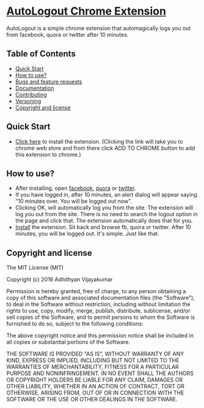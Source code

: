 # [AutoLogout Chrome Extension](https://tr.im/autologout)

AutoLogout is a simple chrome extension that automagically logs you out from facebook, quora or twitter after 10 minutes.

## Table of Contents

* [Quick Start](#quick-start)
* [How to use?](#how-to-use?)
* [Bugs and feature requests](#bugs-and-feature-requests)
* [Documentation](#documentation)
* [Contributing](#contributing)
* [Versoning](#versoning)
* [Copyright and license](#copyright-and-license)

## Quick Start

* [Click here](https://tr.im/autologout) to install the extension. (Clicking the link will take you to chrome web store and from there click ADD TO CHROME button to add this extension to chrome.)

## How to use?

* After installing, open [facebook](https://www.facebook.com), [quora](https://www.quora.com) or [twitter](https://twitter.com). 
* If you have logged in, after 10 minutes, an alert dialog will appear saying "10 minutes over. You will be logged out now". 
* Clicking OK, will automatically log you from the site. The extension will log you out from the site. There is no need to search the logout option in the page and click that. The extension automatically does that for you.
* [Install](https://tr.im/autologout) the extension. Sit back and browse fb, quora or twitter. After 10 minutes, you will be logged out. It's simple. Just like that.

## Copyright and license

The MIT License (MIT)

Copyright (c) 2016 Adhithyan Vijayakumar

Permission is hereby granted, free of charge, to any person obtaining a copy
of this software and associated documentation files (the "Software"), to deal
in the Software without restriction, including without limitation the rights
to use, copy, modify, merge, publish, distribute, sublicense, and/or sell
copies of the Software, and to permit persons to whom the Software is
furnished to do so, subject to the following conditions:

The above copyright notice and this permission notice shall be included in all
copies or substantial portions of the Software.

THE SOFTWARE IS PROVIDED "AS IS", WITHOUT WARRANTY OF ANY KIND, EXPRESS OR
IMPLIED, INCLUDING BUT NOT LIMITED TO THE WARRANTIES OF MERCHANTABILITY,
FITNESS FOR A PARTICULAR PURPOSE AND NONINFRINGEMENT. IN NO EVENT SHALL THE
AUTHORS OR COPYRIGHT HOLDERS BE LIABLE FOR ANY CLAIM, DAMAGES OR OTHER
LIABILITY, WHETHER IN AN ACTION OF CONTRACT, TORT OR OTHERWISE, ARISING FROM,
OUT OF OR IN CONNECTION WITH THE SOFTWARE OR THE USE OR OTHER DEALINGS IN THE
SOFTWARE.
